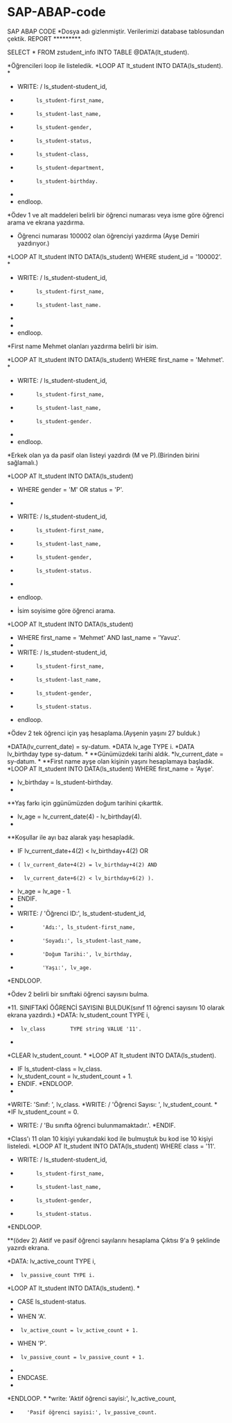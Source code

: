 # SAP-ABAP-code
SAP ABAP CODE
*Dosya adı gizlenmiştir. Verilerimizi database tablosundan çektik.
REPORT *********.  

SELECT * FROM zstudent_info
INTO TABLE @DATA(lt_student).


*Öğrencileri loop ile listeledik.
*LOOP AT lt_student INTO DATA(ls_student).
*
*  WRITE: / ls_student-student_id,
*           ls_student-first_name,
*           ls_student-last_name,
*           ls_student-gender,
*           ls_student-status,
*           ls_student-class,
*           ls_student-department,
*           ls_student-birthday.
*
* endloop.


*Ödev 1 ve alt maddeleri belirli bir öğrenci numarası veya isme göre öğrenci arama ve ekrana yazdırma.
* Öğrenci numarası 100002 olan öğrenciyi yazdırma (Ayşe Demiri yazdırıyor.)

*LOOP AT lt_student INTO DATA(ls_student) WHERE student_id = '100002'.
*
*  WRITE: / ls_student-student_id,
*           ls_student-first_name,
*           ls_student-last_name.
*
*
* endloop.

*First name Mehmet olanları yazdırma belirli bir isim.

*LOOP AT lt_student INTO DATA(ls_student) WHERE first_name = 'Mehmet'.
*
*  WRITE: / ls_student-student_id,
*           ls_student-first_name,
*           ls_student-last_name,
*           ls_student-gender.
*
* endloop.

*Erkek olan ya da pasif olan listeyi yazdırdı (M ve P).(Birinden birini sağlamalı.)

*LOOP AT lt_student INTO DATA(ls_student)
* WHERE gender = 'M' OR status = 'P'.
*
*  WRITE: / ls_student-student_id,
*           ls_student-first_name,
*           ls_student-last_name,
*           ls_student-gender,
*           ls_student-status.
*
* endloop.


* İsim soyisime göre öğrenci arama.

*LOOP AT lt_student INTO DATA(ls_student)
* WHERE first_name = 'Mehmet' AND last_name = 'Yavuz'.
*
*  WRITE: / ls_student-student_id,
*           ls_student-first_name,
*           ls_student-last_name,
*           ls_student-gender,
*           ls_student-status.
* endloop.





*Ödev 2 tek öğrenci için yaş hesaplama.(Ayşenin yaşını 27 bulduk.)

*DATA(lv_current_date) = sy-datum.
*DATA lv_age TYPE i.
*DATA lv_birthday type sy-datum.
*
**Günümüzdeki tarihi aldık.
*lv_current_date = sy-datum.
*
**First name ayşe olan kişinin yaşını hesaplamaya başladık.
*LOOP AT lt_student INTO DATA(ls_student) WHERE first_name = 'Ayşe'.
*  lv_birthday = ls_student-birthday.
*
**Yaş farkı için ggünümüzden doğum tarihini çıkarttık.
*  lv_age = lv_current_date(4) - lv_birthday(4).
*
**Koşullar ile ayı baz alarak yaşı hesapladık.
*  IF lv_current_date+4(2) < lv_birthday+4(2) OR
*     ( lv_current_date+4(2) = lv_birthday+4(2) AND
*       lv_current_date+6(2) < lv_birthday+6(2) ).
*    lv_age = lv_age - 1.
*  ENDIF.
*
*  WRITE: / 'Öğrenci ID:', ls_student-student_id,
*             'Adı:', ls_student-first_name,
*             'Soyadı:', ls_student-last_name,
*             'Doğum Tarihi:', lv_birthday,
*             'Yaşı:', lv_age.
*ENDLOOP.




*Ödev 2 belirli bir sınıftaki öğrenci sayısını bulma.

*11. SINIFTAKİ ÖĞRENCİ SAYISINI BULDUK(sınıf 11 öğrenci sayısını 10 olarak ekrana yazdırdı.)
*DATA: lv_student_count TYPE i,
*      lv_class        TYPE string VALUE '11'.
*
*CLEAR lv_student_count.
*
*LOOP AT lt_student INTO DATA(ls_student).
*  IF ls_student-class = lv_class.
*    lv_student_count = lv_student_count + 1.
*  ENDIF.
*ENDLOOP.
*
*WRITE: 'Sınıf: ', lv_class.
*WRITE: / 'Öğrenci Sayısı: ', lv_student_count.
*
*IF lv_student_count = 0.
*  WRITE: / 'Bu sınıfta öğrenci bulunmamaktadır.'.
*ENDIF.


*Class'ı 11 olan 10 kişiyi yukarıdaki kod ile bulmuştuk bu kod ise 10 kişiyi listeledi.
*LOOP AT lt_student INTO DATA(ls_student) WHERE class = '11'.
*  WRITE: / ls_student-student_id,
*           ls_student-first_name,
*           ls_student-last_name,
*           ls_student-gender,
*           ls_student-status.
*ENDLOOP.





**(ödev 2) Aktif ve pasif öğrenci sayılarını hesaplama Çıktısı 9'a 9 şeklinde yazırdı ekrana.

*DATA: lv_active_count  TYPE i,
*      lv_passive_count TYPE i.
*LOOP AT lt_student INTO DATA(ls_student).
*
*  CASE ls_student-status.
*
*    WHEN 'A'.
*      lv_active_count = lv_active_count + 1.
*    WHEN 'P'.
*      lv_passive_count = lv_passive_count + 1.
*
*  ENDCASE.
*
*ENDLOOP.
*
*write:  'Aktif öğrenci sayisi:', lv_active_count,
*        'Pasif öğrenci sayisi:', lv_passive_count.
